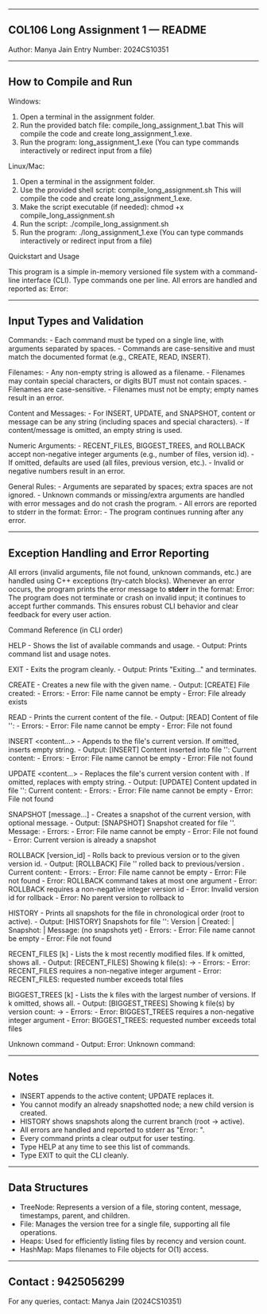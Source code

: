 ------------------------------------------------------------
COL106 Long Assignment 1 — README
------------------------------------------------------------

Author: Manya Jain
Entry Number: 2024CS10351

------------------------------------------------------------
How to Compile and Run
------------------------------------------------------------

Windows:
1. Open a terminal in the assignment folder.
2. Run the provided batch file:
    compile_long_assignment_1.bat
   This will compile the code and create long_assignment_1.exe.
3. Run the program:
    long_assignment_1.exe
   (You can type commands interactively or redirect input from a file)

Linux/Mac:
1. Open a terminal in the assignment folder.
2. Use the provided shell script:
    compile_long_assignment.sh
   This will compile the code and create long_assignment_1.exe.
3. Make the script executable (if needed):
    chmod +x compile_long_assignment.sh
4. Run the script:
    ./compile_long_assignment.sh
5. Run the program:
    ./long_assignment_1.exe
   (You can type commands interactively or redirect input from a file)

Quickstart and Usage

This program is a simple in-memory versioned file system with a command-line interface (CLI).
Type commands one per line. All errors are handled and reported as:
    Error: <message>

------------------------------------------------------------
Input Types and Validation
------------------------------------------------------------
Commands:
    - Each command must be typed on a single line, with arguments separated by spaces.
    - Commands are case-sensitive and must match the documented format (e.g., CREATE, READ, INSERT).

Filenames:
    - Any non-empty string is allowed as a filename.
    - Filenames may contain special characters, or digits BUT must not contain spaces.
    - Filenames are case-sensitive.
    - Filenames must not be empty; empty names result in an error.

Content and Messages:
    - For INSERT, UPDATE, and SNAPSHOT, content or message can be any string (including spaces and special characters).
    - If content/message is omitted, an empty string is used.

Numeric Arguments:
    - RECENT_FILES, BIGGEST_TREES, and ROLLBACK accept non-negative integer arguments (e.g., number of files, version id).
    - If omitted, defaults are used (all files, previous version, etc.).
    - Invalid or negative numbers result in an error.

General Rules:
    - Arguments are separated by spaces; extra spaces are not ignored.
    - Unknown commands or missing/extra arguments are handled with error messages and do not crash the program.
    - All errors are reported to stderr in the format: Error: <message>
    - The program continues running after any error.

------------------------------------------------------------
Exception Handling and Error Reporting
------------------------------------------------------------
All errors (invalid arguments, file not found, unknown commands, etc.) are handled using C++ exceptions (try-catch blocks).
Whenever an error occurs, the program prints the error message to **stderr** in the format:
    Error: <message>
The program does not terminate or crash on invalid input; it continues to accept further commands.
This ensures robust CLI behavior and clear feedback for every user action.

Command Reference (in CLI order)

HELP
    - Shows the list of available commands and usage.
    - Output: Prints command list and usage notes.

EXIT
    - Exits the program cleanly.
    - Output: Prints "Exiting..." and terminates.

CREATE <filename>
    - Creates a new file with the given name.
    - Output: [CREATE] File created: <filename>
    - Errors:
        - Error: File name cannot be empty
        - Error: File already exists

READ <filename>
    - Prints the current content of the file.
    - Output: [READ] Content of file '<filename>': <content>
    - Errors:
        - Error: File name cannot be empty
        - Error: File not found

INSERT <filename> <content...>
    - Appends <content> to the file's current version. If omitted, inserts empty string.
    - Output: [INSERT] Content inserted into file '<filename>': <content>
             Current content: <content>
    - Errors:
        - Error: File name cannot be empty
        - Error: File not found

UPDATE <filename> <content...>
    - Replaces the file's current version content with <content>. If omitted, replaces with empty string.
    - Output: [UPDATE] Content updated in file '<filename>': <content>
             Current content: <content>
    - Errors:
        - Error: File name cannot be empty
        - Error: File not found

SNAPSHOT <filename> [message...]
    - Creates a snapshot of the current version, with optional message.
    - Output: [SNAPSHOT] Snapshot created for file '<filename>'. Message: <message>
    - Errors:
        - Error: File name cannot be empty
        - Error: File not found
        - Error: Current version is already a snapshot

ROLLBACK <filename> [version_id]
    - Rolls back to previous version or to the given version id.
    - Output: [ROLLBACK] File '<filename>' rolled back to previous/version <id>. Current content: <content>
    - Errors:
        - Error: File name cannot be empty
        - Error: File not found
        - Error: ROLLBACK command takes at most one argument
        - Error: ROLLBACK requires a non-negative integer version id
        - Error: Invalid version id for rollback
        - Error: No parent version to rollback to

HISTORY <filename>
    - Prints all snapshots for the file in chronological order (root to active).
    - Output: [HISTORY] Snapshots for file '<filename>':
             Version <id> | Created: <ts> | Snapshot: <ts> | Message: <msg>
             (no snapshots yet)
    - Errors:
        - Error: File name cannot be empty
        - Error: File not found

RECENT_FILES [k]
    - Lists the k most recently modified files. If k omitted, shows all.
    - Output: [RECENT_FILES] Showing k file(s): <filename> -> <timestamp>
    - Errors:
        - Error: RECENT_FILES requires a non-negative integer argument
        - Error: RECENT_FILES: requested number exceeds total files

BIGGEST_TREES [k]
    - Lists the k files with the largest number of versions. If k omitted, shows all.
    - Output: [BIGGEST_TREES] Showing k file(s) by version count: <filename> -> <number of versions>
    - Errors:
        - Error: BIGGEST_TREES requires a non-negative integer argument
        - Error: BIGGEST_TREES: requested number exceeds total files

Unknown command
    - Output: Error: Unknown command: <command>

------------------------------------------------------------
Notes
------------------------------------------------------------
- INSERT appends to the active content; UPDATE replaces it.
- You cannot modify an already snapshotted node; a new child version is created.
- HISTORY shows snapshots along the current branch (root -> active).
- All errors are handled and reported to stderr as "Error: <message>".
- Every command prints a clear output for user testing.
- Type HELP at any time to see this list of commands.
- Type EXIT to quit the CLI cleanly.

------------------------------------------------------------
Data Structures
------------------------------------------------------------
- TreeNode: Represents a version of a file, storing content, message, timestamps, parent, and children.
- File: Manages the version tree for a single file, supporting all file operations.
- Heaps: Used for efficiently listing files by recency and version count.
- HashMap: Maps filenames to File objects for O(1) access.

------------------------------------------------------------
Contact : 9425056299
------------------------------------------------------------
For any queries, contact: Manya Jain (2024CS10351)